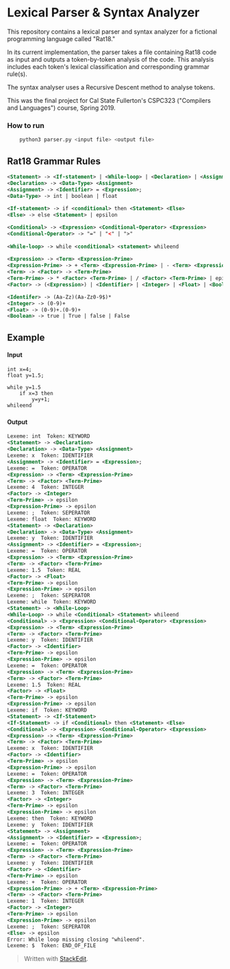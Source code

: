 ﻿

# Lexical Parser & Syntax Analyzer
This repository contains a lexical parser and syntax analyzer for a fictional programming language called "Rat18."

In its current implementation, the parser takes a file containing Rat18 code as input and outputs a token-by-token analysis of the code. This analysis includes each token's lexical classification and corresponding grammar rule(s). 

The syntax analyser uses a Recursive Descent method to analyse tokens.

This was the final project for Cal State Fullerton's CSPC323 ("Compilers and Languages") course, Spring 2019.

### How to run
```bash
	python3 parser.py <input file> <output file>
```
###
## Rat18 Grammar Rules
```xml
<Statement> -> <If-statement> | <While-loop> | <Declaration> | <Assignment>
<Declaration> -> <Data-Type> <Assignment>
<Assignment> -> <Identifier> = <Expression>;
<Data-Type> -> int | boolean | float
 
<If-statement> -> if <conditional> then <Statement> <Else>
<Else> -> else <Statement> | epsilon

<Conditional> -> <Expression> <Conditional-Operator> <Expression>
<Conditional-Operator> -> "=" | "<" | ">"
 
<While-loop> -> while <conditional> <statement> whileend
 
<Expression> -> <Term> <Expression-Prime>
<Expression-Prime> -> + <Term> <Expression-Prime> | - <Term> <Expression-Prime> | epsilon
<Term> -> <Factor> -> <Term-Prime>
<Term-Prime> -> * <Factor> <Term-Prime> | / <Factor> <Term-Prime> | epislon
<Factor> -> (<Expression>) | <Identifier> | <Integer> | <Float> | <Boolean>

<Identifer> -> (Aa-Zz)(Aa-Zz0-9$)*
<Integer> -> (0-9)+
<Float> -> (0-9)+.(0-9)+
<Boolean> -> true | True | false | False
```

## Example
#### Input
```
int x=4;
float y=1.5;
 
while y=1.5
    if x=3 then 
        y=y+1;
whileend
```
###
###
#### Output
```xml
Lexeme: int  Token: KEYWORD
<Statement> -> <Declaration>
<Declaration> -> <Data-Type> <Assignment>
Lexeme: x  Token: IDENTIFIER
<Assignment> -> <Identifier> = <Expression>;
Lexeme: =  Token: OPERATOR
<Expression> -> <Term> <Expression-Prime>
<Term> -> <Factor> <Term-Prime>
Lexeme: 4  Token: INTEGER
<Factor> -> <Integer>
<Term-Prime> -> epsilon
<Expression-Prime> -> epsilon
Lexeme: ;  Token: SEPERATOR
Lexeme: float  Token: KEYWORD
<Statement> -> <Declaration>
<Declaration> -> <Data-Type> <Assignment>
Lexeme: y  Token: IDENTIFIER
<Assignment> -> <Identifier> = <Expression>;
Lexeme: =  Token: OPERATOR
<Expression> -> <Term> <Expression-Prime>
<Term> -> <Factor> <Term-Prime>
Lexeme: 1.5  Token: REAL
<Factor> -> <Float>
<Term-Prime> -> epsilon
<Expression-Prime> -> epsilon
Lexeme: ;  Token: SEPERATOR
Lexeme: while  Token: KEYWORD
<Statement> -> <While-Loop>
<While-Loop> -> while <Conditional> <Statement> whileend
<Conditional> -> <Expression> <Conditional-Operator> <Expression>
<Expression> -> <Term> <Expression-Prime>
<Term> -> <Factor> <Term-Prime>
Lexeme: y  Token: IDENTIFIER
<Factor> -> <Identifier>
<Term-Prime> -> epsilon
<Expression-Prime> -> epsilon
Lexeme: =  Token: OPERATOR
<Expression> -> <Term> <Expression-Prime>
<Term> -> <Factor> <Term-Prime>
Lexeme: 1.5  Token: REAL
<Factor> -> <Float>
<Term-Prime> -> epsilon
<Expression-Prime> -> epsilon
Lexeme: if  Token: KEYWORD
<Statement> -> <If-Statement>
<If-Statement> -> if <Conditional> then <Statement> <Else>
<Conditional> -> <Expression> <Conditional-Operator> <Expression>
<Expression> -> <Term> <Expression-Prime>
<Term> -> <Factor> <Term-Prime>
Lexeme: x  Token: IDENTIFIER
<Factor> -> <Identifier>
<Term-Prime> -> epsilon
<Expression-Prime> -> epsilon
Lexeme: =  Token: OPERATOR
<Expression> -> <Term> <Expression-Prime>
<Term> -> <Factor> <Term-Prime>
Lexeme: 3  Token: INTEGER
<Factor> -> <Integer>
<Term-Prime> -> epsilon
<Expression-Prime> -> epsilon
Lexeme: then  Token: KEYWORD
Lexeme: y  Token: IDENTIFIER
<Statement> -> <Assignment>
<Assignment> -> <Identifier> = <Expression>;
Lexeme: =  Token: OPERATOR
<Expression> -> <Term> <Expression-Prime>
<Term> -> <Factor> <Term-Prime>
Lexeme: y  Token: IDENTIFIER
<Factor> -> <Identifier>
<Term-Prime> -> epsilon
Lexeme: +  Token: OPERATOR
<Expression-Prime> -> + <Term> <Expression-Prime>
<Term> -> <Factor> <Term-Prime>
Lexeme: 1  Token: INTEGER
<Factor> -> <Integer>
<Term-Prime> -> epsilon
<Expression-Prime> -> epsilon
Lexeme: ;  Token: SEPERATOR
<Else> -> epsilon
Error: While loop missing closing "whileend".
Lexeme: $  Token: END_OF_FILE

```

> 
> Written with [StackEdit](https://stackedit.io/).

